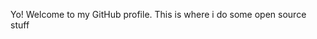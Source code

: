 Yo! Welcome to my GitHub profile. This is where i do some open source stuff

<!---
StickmanOnGitHub/StickmanOnGitHub is a ✨ special ✨ repository because its `README.md` (this file) appears on your GitHub profile.
You can click the Preview link to take a look at your changes.
--->
